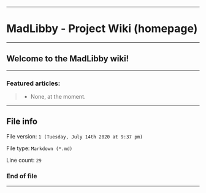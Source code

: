 
***

# MadLibby - Project Wiki (homepage)

***

## Welcome to the MadLibby wiki!

***

### Featured articles:

> * None, at the moment.

***

## File info

File version: `1 (Tuesday, July 14th 2020 at 9:37 pm)`

File type: `Markdown (*.md)`

Line count: `29`

### End of file

***
